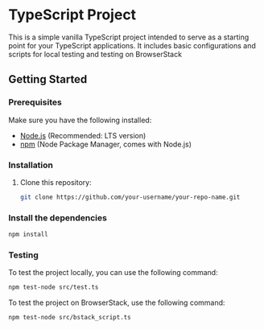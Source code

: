 # TypeScript Project

This is a simple vanilla TypeScript project intended to serve as a starting point for your TypeScript applications. It includes basic configurations and scripts for local testing and testing on BrowserStack

## Getting Started

### Prerequisites

Make sure you have the following installed:

- [Node.js](https://nodejs.org/) (Recommended: LTS version)
- [npm](https://www.npmjs.com/) (Node Package Manager, comes with Node.js)

### Installation

1. Clone this repository:
   ```bash
   git clone https://github.com/your-username/your-repo-name.git

### Install the dependencies
   ```bash
   npm install
   ```



### Testing
To test the project locally, you can use the following command:
   ```bash
   npm test-node src/test.ts
   ```

To test the project on BrowserStack, use the following command:
   ```bash
   npm test-node src/bstack_script.ts
   ```

